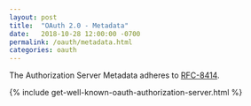 ```yaml
---
layout: post
title:  "OAuth 2.0 - Metadata"
date:   2018-10-28 12:00:00 -0700
permalink: /oauth/metadata.html
categories: oauth
---
```


The Authorization Server Metadata adheres to [RFC-8414](https://tools.ietf.org/html/rfc8414).

{% include get-well-known-oauth-authorization-server.html %}
